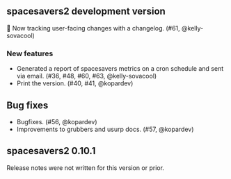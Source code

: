 ## spacesavers2 development version

📢 Now tracking user-facing changes with a changelog. (#61, @kelly-sovacool)

### New features

- Generated a report of spacesavers metrics on a cron schedule and sent via email. (#36, #48, #60, #63, @kelly-sovacool)
- Print the version. (#40, #41, @kopardev)

## Bug fixes

- Bugfixes. (#56, @kopardev)
- Improvements to grubbers and usurp docs. (#57, @kopardev)

## spacesavers2 0.10.1

Release notes were not written for this version or prior.
